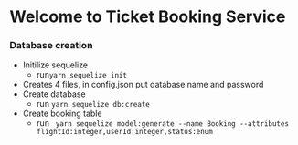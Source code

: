 # Welcome to Ticket Booking Service

### Database creation

- Initilize sequelize
  - run`yarn sequelize init`
- Creates 4 files, in config.json put database name and password
- Create database
  - run `yarn sequelize db:create`
- Create booking table
  - run ` yarn sequelize model:generate --name Booking --attributes flightId:integer,userId:integer,status:enum`
